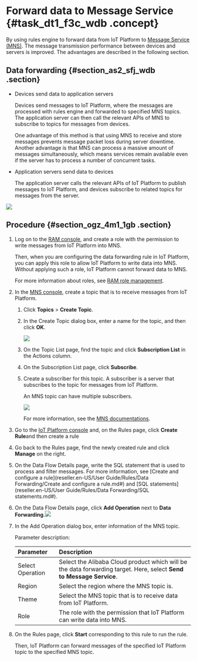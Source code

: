 # Forward data to Message Service {#task_dt1_f3c_wdb .concept}

By using rules engine to forward data from IoT Platform to [Message Service \(MNS\)](https://partners-intl.aliyun.com/help/product/27412.htm). The message transmission performance between devices and servers is improved. The advantages are described in the following section.

## Data forwarding {#section_as2_sfj_wdb .section}

-   Devices send data to application servers

    Devices send messages to IoT Platform, where the messages are processed with rules engine and forwarded to specified MNS topics. The application server can then call the relevant APIs of MNS to subscribe to topics for messages from devices.

    One advantage of this method is that using MNS to receive and store messages prevents message packet loss during server downtime. Another advantage is that MNS can process a massive amount of messages simultaneously, which means services remain available even if the server has to process a number of concurrent tasks.

-   Application servers send data to devices

    The application server calls the relevant APIs of IoT Platform to publish messages to IoT Platform, and devices subscribe to related topics for messages from the server.


![](http://static-aliyun-doc.oss-cn-hangzhou.aliyuncs.com/assets/img/7548/15487573714797_en-US.png)

## Procedure {#section_ogz_4m1_1gb .section}

1.  Log on to the [RAM console](https://partners-intl.console.aliyun.com/#/ram), and create a role with the permission to write messages from IoT Platform into MNS.

    Then, when you are configuring the data forwarding rule in IoT Platform, you can apply this role to allow IoT Platform to write data into MNS. Without applying such a role, IoT Platform cannot forward data to MNS.

    For more information about roles, see [RAM role management](https://partners-intl.aliyun.com/help/doc-detail/93691.htm).

2.  In the [MNS console](https://partners-intl.console.aliyun.com/#/mns), create a topic that is to receive messages from IoT Platform.
    1.  Click **Topics** \> **Create Topic**.
    2.  In the Create Topic dialog box, enter a name for the topic, and then click **OK**.

        ![](http://static-aliyun-doc.oss-cn-hangzhou.aliyuncs.com/assets/img/7548/154875737133812_en-US.png)

    3.  On the Topic List page, find the topic and click **Subscription List** in the Actions column.
    4.  On the Subscription List page, click **Subscribe**.
    5.  Create a subscriber for this topic. A subscriber is a server that subscribes to the topic for messages from IoT Platform.

        An MNS topic can have multiple subscribers.

        ![](http://static-aliyun-doc.oss-cn-hangzhou.aliyuncs.com/assets/img/7548/154875737133815_en-US.png)

        For more information, see the [MNS documentations](https://partners-intl.aliyun.com/help/product/27412.htm).

3.  Go to the [IoT Platform console](https://partners-intl.console.aliyun.com/#/iot) and, on the Rules page, click **Create Rule**and then create a rule
4.  Go back to the Rules page, find the newly created rule and click **Manage** on the right.
5.  On the Data Flow Details page, write the SQL statement that is used to process and filter messages. For more information, see [Create and configure a rule](reseller.en-US/User Guide/Rules/Data Forwarding/Create and configure a rule.md#) and [SQL statements](reseller.en-US/User Guide/Rules/Data Forwarding/SQL statements.md#).
6.  On the Data Flow Details page, click **Add Operation** next to **Data Forwarding**.![](http://static-aliyun-doc.oss-cn-hangzhou.aliyuncs.com/assets/img/7548/15487573713029_en-US.png)
7.  In the Add Operation dialog box, enter information of the MNS topic.

    Parameter description:

    |Parameter|Description|
    |:--------|:----------|
    |Select Operation|Select the Alibaba Cloud product which will be the data forwarding target. Here, select **Send to Message Service**.|
    |Region|Select the region where the MNS topic is.|
    |Theme|Select the MNS topic that is to receive data from IoT Platform.|
    |Role|The role with the permission that IoT Platform can write data into MNS.|

8.  On the Rules page, click **Start** corresponding to this rule to run the rule.

    Then, IoT Platform can forward messages of the specified IoT Platform topic to the specified MNS topic.


